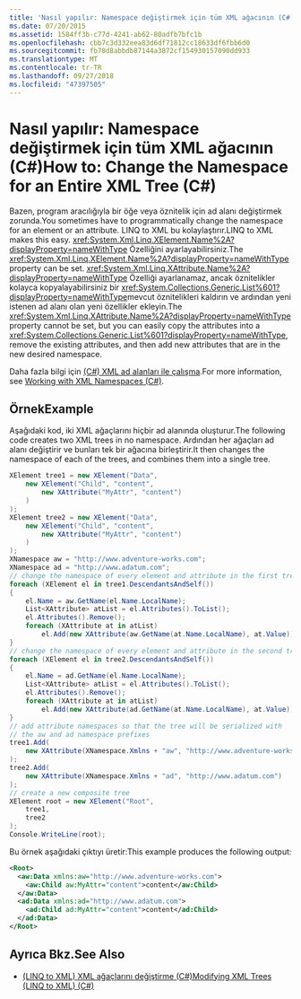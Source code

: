 ```yaml
---
title: 'Nasıl yapılır: Namespace değiştirmek için tüm XML ağacının (C#)'
ms.date: 07/20/2015
ms.assetid: 1584ff3b-c77d-4241-ab62-80adfb7bfc1b
ms.openlocfilehash: cbb7c3d332eea83d6df71812cc18633df6fbb6d0
ms.sourcegitcommit: fb78d8abbdb87144a3872cf154930157090dd933
ms.translationtype: MT
ms.contentlocale: tr-TR
ms.lasthandoff: 09/27/2018
ms.locfileid: "47397505"
---
```

# <a name="how-to-change-the-namespace-for-an-entire-xml-tree-c"></a><span data-ttu-id="d26ec-102">Nasıl yapılır: Namespace değiştirmek için tüm XML ağacının (C#)</span><span class="sxs-lookup"><span data-stu-id="d26ec-102">How to: Change the Namespace for an Entire XML Tree (C#)</span></span>
<span data-ttu-id="d26ec-103">Bazen, program aracılığıyla bir öğe veya öznitelik için ad alanı değiştirmek zorunda.</span><span class="sxs-lookup"><span data-stu-id="d26ec-103">You sometimes have to programmatically change the namespace for an element or an attribute.</span></span> <span data-ttu-id="d26ec-104">LINQ to XML bu kolaylaştırır.</span><span class="sxs-lookup"><span data-stu-id="d26ec-104">LINQ to XML makes this easy.</span></span> <span data-ttu-id="d26ec-105"><xref:System.Xml.Linq.XElement.Name%2A?displayProperty=nameWithType> Özelliğini ayarlayabilirsiniz.</span><span class="sxs-lookup"><span data-stu-id="d26ec-105">The <xref:System.Xml.Linq.XElement.Name%2A?displayProperty=nameWithType> property can be set.</span></span> <span data-ttu-id="d26ec-106"><xref:System.Xml.Linq.XAttribute.Name%2A?displayProperty=nameWithType> Özelliği ayarlanamaz, ancak öznitelikler kolayca kopyalayabilirsiniz bir <xref:System.Collections.Generic.List%601?displayProperty=nameWithType>mevcut öznitelikleri kaldırın ve ardından yeni istenen ad alanı olan yeni özellikler ekleyin.</span><span class="sxs-lookup"><span data-stu-id="d26ec-106">The <xref:System.Xml.Linq.XAttribute.Name%2A?displayProperty=nameWithType> property cannot be set, but you can easily copy the attributes into a <xref:System.Collections.Generic.List%601?displayProperty=nameWithType>, remove the existing attributes, and then add new attributes that are in the new desired namespace.</span></span>  
  
 <span data-ttu-id="d26ec-107">Daha fazla bilgi için [(C#) XML ad alanları ile çalışma](../../../../csharp/programming-guide/concepts/linq/working-with-xml-namespaces.md).</span><span class="sxs-lookup"><span data-stu-id="d26ec-107">For more information, see [Working with XML Namespaces (C#)](../../../../csharp/programming-guide/concepts/linq/working-with-xml-namespaces.md).</span></span>  
  
## <a name="example"></a><span data-ttu-id="d26ec-108">Örnek</span><span class="sxs-lookup"><span data-stu-id="d26ec-108">Example</span></span>  
 <span data-ttu-id="d26ec-109">Aşağıdaki kod, iki XML ağaçlarını hiçbir ad alanında oluşturur.</span><span class="sxs-lookup"><span data-stu-id="d26ec-109">The following code creates two XML trees in no namespace.</span></span> <span data-ttu-id="d26ec-110">Ardından her ağaçları ad alanı değiştirir ve bunları tek bir ağacına birleştirir.</span><span class="sxs-lookup"><span data-stu-id="d26ec-110">It then changes the namespace of each of the trees, and combines them into a single tree.</span></span>  
  
```csharp  
XElement tree1 = new XElement("Data",  
    new XElement("Child", "content",  
        new XAttribute("MyAttr", "content")  
    )  
);  
XElement tree2 = new XElement("Data",  
    new XElement("Child", "content",  
        new XAttribute("MyAttr", "content")  
    )  
);  
XNamespace aw = "http://www.adventure-works.com";  
XNamespace ad = "http://www.adatum.com";  
// change the namespace of every element and attribute in the first tree  
foreach (XElement el in tree1.DescendantsAndSelf())  
{  
    el.Name = aw.GetName(el.Name.LocalName);  
    List<XAttribute> atList = el.Attributes().ToList();  
    el.Attributes().Remove();  
    foreach (XAttribute at in atList)  
        el.Add(new XAttribute(aw.GetName(at.Name.LocalName), at.Value));  
}  
// change the namespace of every element and attribute in the second tree  
foreach (XElement el in tree2.DescendantsAndSelf())  
{  
    el.Name = ad.GetName(el.Name.LocalName);  
    List<XAttribute> atList = el.Attributes().ToList();  
    el.Attributes().Remove();  
    foreach (XAttribute at in atList)  
        el.Add(new XAttribute(ad.GetName(at.Name.LocalName), at.Value));  
}  
// add attribute namespaces so that the tree will be serialized with  
// the aw and ad namespace prefixes  
tree1.Add(  
    new XAttribute(XNamespace.Xmlns + "aw", "http://www.adventure-works.com")  
);  
tree2.Add(  
    new XAttribute(XNamespace.Xmlns + "ad", "http://www.adatum.com")  
);  
// create a new composite tree  
XElement root = new XElement("Root",  
    tree1,  
    tree2  
);  
Console.WriteLine(root);  
```  
  
 <span data-ttu-id="d26ec-111">Bu örnek aşağıdaki çıktıyı üretir:</span><span class="sxs-lookup"><span data-stu-id="d26ec-111">This example produces the following output:</span></span>  
  
```xml  
<Root>  
  <aw:Data xmlns:aw="http://www.adventure-works.com">  
    <aw:Child aw:MyAttr="content">content</aw:Child>  
  </aw:Data>  
  <ad:Data xmlns:ad="http://www.adatum.com">  
    <ad:Child ad:MyAttr="content">content</ad:Child>  
  </ad:Data>  
</Root>  
```  
  
## <a name="see-also"></a><span data-ttu-id="d26ec-112">Ayrıca Bkz.</span><span class="sxs-lookup"><span data-stu-id="d26ec-112">See Also</span></span>

- [<span data-ttu-id="d26ec-113">(LINQ to XML) XML ağaçlarını değiştirme (C#)</span><span class="sxs-lookup"><span data-stu-id="d26ec-113">Modifying XML Trees (LINQ to XML) (C#)</span></span>](../../../../csharp/programming-guide/concepts/linq/modifying-xml-trees-linq-to-xml.md)
